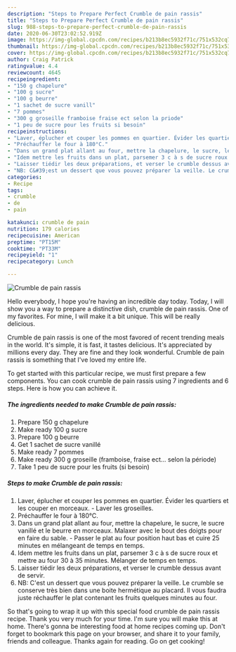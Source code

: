 ```yaml
---
description: "Steps to Prepare Perfect Crumble de pain rassis"
title: "Steps to Prepare Perfect Crumble de pain rassis"
slug: 988-steps-to-prepare-perfect-crumble-de-pain-rassis
date: 2020-06-30T23:02:52.919Z
image: https://img-global.cpcdn.com/recipes/b213b8ec5932f71c/751x532cq70/crumble-de-pain-rassis-photo-principale-de-la-recette.jpg
thumbnail: https://img-global.cpcdn.com/recipes/b213b8ec5932f71c/751x532cq70/crumble-de-pain-rassis-photo-principale-de-la-recette.jpg
cover: https://img-global.cpcdn.com/recipes/b213b8ec5932f71c/751x532cq70/crumble-de-pain-rassis-photo-principale-de-la-recette.jpg
author: Craig Patrick
ratingvalue: 4.4
reviewcount: 4645
recipeingredient:
- "150 g chapelure"
- "100 g sucre"
- "100 g beurre"
- "1 sachet de sucre vanill"
- "7 pommes"
- "300 g groseille framboise fraise ect selon la priode"
- "1 peu de sucre pour les fruits si besoin"
recipeinstructions:
- "Laver, éplucher et couper les pommes en quartier. Évider les quartiers et les couper en morceaux.  Laver les groseilles."
- "Préchauffer le four à 180°C."
- "Dans un grand plat allant au four, mettre la chapelure, le sucre, le sucre vanillé et le beurre en morceaux. Malaxer avec le bout des doigts pour en faire du sable.  Passer le plat au four position haut bas et cuire 25 minutes en mélangeant de temps en temps."
- "Idem mettre les fruits dans un plat, parsemer 3 c à s de sucre roux et mettre au four 30 à 35 minutes. Mélanger de temps en temps."
- "Laisser tiédir les deux préparations, et verser le crumble dessus avant de servir."
- "NB: C&#39;est un dessert que vous pouvez préparer la veille. Le crumble se conserve très bien dans une boite hermétique au placard. Il vous faudra juste réchauffer le plat contenant les fruits quelques minutes au four."
categories:
- Recipe
tags:
- crumble
- de
- pain

katakunci: crumble de pain 
nutrition: 179 calories
recipecuisine: American
preptime: "PT15M"
cooktime: "PT33M"
recipeyield: "1"
recipecategory: Lunch

---
```



![Crumble de pain rassis](https://img-global.cpcdn.com/recipes/b213b8ec5932f71c/751x532cq70/crumble-de-pain-rassis-photo-principale-de-la-recette.jpg)

Hello everybody, I hope you're having an incredible day today. Today, I will show you a way to prepare a distinctive dish, crumble de pain rassis. One of my favorites. For mine, I will make it a bit unique. This will be really delicious.



Crumble de pain rassis is one of the most favored of recent trending meals in the world. It's simple, it is fast, it tastes delicious. It's appreciated by millions every day. They are fine and they look wonderful. Crumble de pain rassis is something that I've loved my entire life.


To get started with this particular recipe, we must first prepare a few components. You can cook crumble de pain rassis using 7 ingredients and 6 steps. Here is how you can achieve it.

<!--inarticleads1-->

##### The ingredients needed to make Crumble de pain rassis:

1. Prepare 150 g chapelure
1. Make ready 100 g sucre
1. Prepare 100 g beurre
1. Get 1 sachet de sucre vanillé
1. Make ready 7 pommes
1. Make ready 300 g groseille (framboise, fraise ect... selon la période)
1. Take 1 peu de sucre pour les fruits (si besoin)




<!--inarticleads2-->

##### Steps to make Crumble de pain rassis:

1. Laver, éplucher et couper les pommes en quartier. Évider les quartiers et les couper en morceaux.  - Laver les groseilles.
1. Préchauffer le four à 180°C.
1. Dans un grand plat allant au four, mettre la chapelure, le sucre, le sucre vanillé et le beurre en morceaux. Malaxer avec le bout des doigts pour en faire du sable.  - Passer le plat au four position haut bas et cuire 25 minutes en mélangeant de temps en temps.
1. Idem mettre les fruits dans un plat, parsemer 3 c à s de sucre roux et mettre au four 30 à 35 minutes. Mélanger de temps en temps.
1. Laisser tiédir les deux préparations, et verser le crumble dessus avant de servir.
1. NB: C&#39;est un dessert que vous pouvez préparer la veille. Le crumble se conserve très bien dans une boite hermétique au placard. Il vous faudra juste réchauffer le plat contenant les fruits quelques minutes au four.




So that's going to wrap it up with this special food crumble de pain rassis recipe. Thank you very much for your time. I'm sure you will make this at home. There's gonna be interesting food at home recipes coming up. Don't forget to bookmark this page on your browser, and share it to your family, friends and colleague. Thanks again for reading. Go on get cooking!
